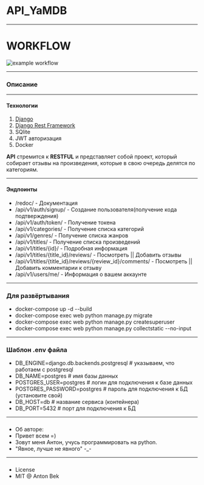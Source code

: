 # API_YaMDB

***

# WORKFLOW

![example workflow](https://github.com/hulkluck/yamdb_final/actions/workflows/yamdb_workflow.yml/badge.svg)

***
### __Описание__
***

#### Технологии

1. [Django](https://www.djangoproject.com)
2. [Django Rest Framework](https://www.django-rest-framework.org)
3. SQlite
4. JWT авторизация
5. Docker

__API__ стремится к __RESTFUL__ и представляет собой проект, который собирает отзывы
на произведения, которые в свою очередь делятся по категориям.
***

#### Эндпоинты

* /redoc/ - Документация
* /api/v1/auth/signup/ - Создание пользователя(получение кода подтверждения)
* /api/v1/auth/token/ - Получение токена
* /api/v1/categories/ - Получение списка категорий
* /api/v1/genres/ - Получение списка жанров
* /api/v1/titles/ - Получение списка произведений
* /api/v1/titles/{id}/ - Подробная информация
* /api/v1/titles/{title_id}/reviews/ - Посмотреть || Добавить отзывы
* /api/v1/titles/{title_id}/reviews/{review_id}/comments/ - Посмотреть || Добавить комментарии к отзыву
* /api/v1/users/me/ - Информация о вашем аккаунте

***

### Для развёртывания

* docker-compose up -d --build
* docker-compose exec web python manage.py migrate
* docker-compose exec web python manage.py createsuperuser
* docker-compose exec web python manage.py collectstatic --no-input  

***

### Шаблон .env файла

* DB_ENGINE=django.db.backends.postgresql # указываем, что работаем с postgresql
* DB_NAME=postgres # имя базы данных
* POSTGRES_USER=postgres # логин для подключения к базе данных
* POSTGRES_PASSWORD=postgres # пароль для подключения к БД (установите свой)
* DB_HOST=db # название сервиса (контейнера)
* DB_PORT=5432 # порт для подключения к БД

***

###

* Об авторе:
* Привет всем =)
* Зовут меня Антон, учусь программировать на python.
* "Явное, лучше не явного" -_-

***

###

* License
* MIT @ Anton Bek
